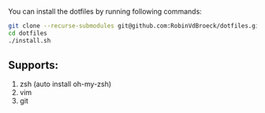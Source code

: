 You can install the dotfiles by running following commands:

```bash
git clone --recurse-submodules git@github.com:RobinVdBroeck/dotfiles.git
cd dotfiles
./install.sh
```

## Supports:
1. zsh (auto install oh-my-zsh)
2. vim
3. git

